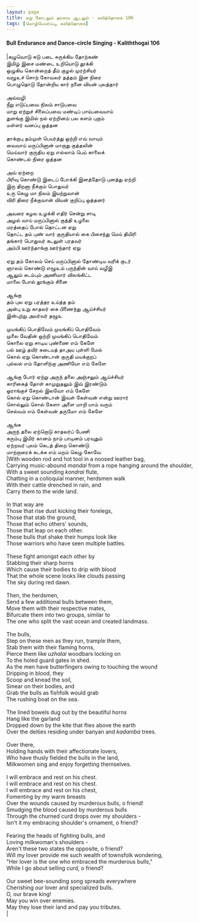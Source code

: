 ```yaml
---
layout: page
title: ஏறு கோடலும் குரவை ஆடலும் - கலித்தொகை 106
tags: [மொழிபெயர்ப்பு, கலித்தொகை]
---
```


<!-- <a name="ஏறு_கோடலும்_குரவை_ஆடலும்"></a>

## மார்ச் 3, 2021
### ஏறு கோடலும் குரவை ஆடலும் - கலித்தொகை 106 -->
#### Bull Endurance and Dance-circle Singing - Kaliththogai 106

|கழுவொடு சுடு படை சுருக்கிய தோற்கண்<br>இமிழ் இசை மண்டை உறியொடு தூக்கி<br>ஒழுகிய கொன்றைத் தீம் குழல் முரற்சியர்<br>வழூஉச் சொற் கோவலர் தத்தம் இன நிரை<br>பொழுதொடு தோன்றிய கார் நனை வியன் புலத்தார்<br><br>அவ்வழி<br>நீறு எடுப்பவை நிலம் சாடுபவை<br>மாறு ஏற்றுச் சிலைப்பவை மண்டிப் பாய்பவையாய்<br>துளங்கு இமில் நல் ஏற்றினம் பல களம் புகும்<br>மள்ளர் வனப்பு ஒத்தன<br><br>தாக்குபு தம்முள் பெயர்த்து ஒற்றி எவ் வாயும்<br>வைவாய் மருப்பினான் மாறாது குத்தலின்<br>மெய்வார் குருதிய ஏறு எல்லாம் பெய் காலைக்<br>கொண்டல் நிரை ஒத்தன<br><br>அவ் ஏற்றை<br>பிரிவு கொண்டு இடைப் போக்கி இனத்தோடு புனத்து ஏற்றி<br>இரு திறனா நீக்கும் பொதுவர்<br>உரு கெழு மா நிலம் இயற்றுவான்<br>விரி திரை நீக்குவான் வியன் குறிப்பு ஒத்தனர்<br><br>அவரை கழல உழக்கி எதிர் சென்று சாடி<br>அழல் வாய் மருப்பினால் குத்தி உழலை<br>மரத்தைப் போல் தொட்டன ஏறு<br>தொட்ட தம் புண் வார் குருதியால் கை பிசைந்து மெய் திமிரி&nbsp;&nbsp;<br>தங்கார் பொதுவர் கடலுள் பரதவர்<br>அம்பி ஊர்ந்தாங்கு ஊர்ந்தார் ஏறு<br><br>ஏறு தம் கோலம் செய் மருப்பினால் தோண்டிய வரிக் குடர்<br>ஞாலம் கொண்டு எழூஉம் பருந்தின் வாய் வழீஇ<br>ஆலும் கடம்பும் அணிமார் விலங்கிட்ட<br>மாலை போல் தூங்கும் சினை<br><br>ஆங்கு<br>தம் புல ஏறு பரத்தர உய்த்த தம்<br>அன்பு உறு காதலர் கை பிணைந்து ஆய்ச்சியர்<br>இன்புற்று அயர்வர் தழூஉ<br><br>முயங்கிப் பொதிவேம் முயங்கிப் பொதிவேம்<br>முலை வேதின் ஒற்றி முயங்கிப் பொதிவேம்<br>கொலை ஏறு சாடிய புண்ணை எம் கேளே<br>பல் ஊழ் தயிர் கடையத் தாஅய புள்ளி மேல்<br>கொல் ஏறு கொண்டான் குருதி மயக்குறப்<br>புல்லல் எம் தோளிற்கு அணியோ எம் கேளே<br><br>ஆங்கு போர் ஏற்று அருந் தலை அஞ்சலும் ஆய்ச்சியர்<br>காரிகைத் தோள் காமுறுதலும் இவ் இரண்டும்<br>ஓராங்குச் சேறல் இலவோ எம் கேளே<br>கொல் ஏறு கொண்டான் இவள் கேள்வன் என்று ஊரார்<br>சொல்லும் சொல் கேளா அளை மாறி யாம் வரும்<br>செல்வம் எம் கேள்வன் தருமோ எம் கேளே<br><br>ஆங்க<br>அருந் தலை ஏற்றொடு காதலர்ப் பேணி<br>சுரும்பு இமிர் கானம் நாம் பாடினம் பரவுதும்<br>ஏற்றவர் புலம் கெடத் திறை கொண்டு<br>மாற்றாரைக் கடக்க எம் மறம் கெழு கோவே<br>|With wooden rod and hot tool in a noosed leather bag,<br>Carrying music-abound _mandai_ from a rope hanging around the shoulder,<br>With a sweet sounding _kondrai_ flute,<br>Chatting in a colloquial manner, herdsmen walk<br>With their cattle drenched in rain, and<br>Carry them to the wide land.<br><br>In that way are<br>Those that rise dust kicking their forelegs,<br>Those that stab the ground,<br>Those that echo others' sounds,<br>Those that leap on each other.<br>These bulls that shake their humps look like<br>Those warriors who have seen multiple battles.<br><br>These fight amongst each other by<br>Stabbing their sharp horns<br>Which cause their bodies to drip with blood<br>That the whole scene looks like clouds passing<br>The sky during red dawn.<br><br>Then, the herdsmen,<br>Send a few additional bulls between them,<br>Move them with their respective mates,<br>Bifurcate them into two groups, similar to<br>The one who split the vast ocean and created landmass.<br><br>The bulls,<br>Step on these men as they run, trample them,<br>Stab them with their flaming horns,<br>Pierce them like _uzhalai_ woodbars locking on<br>To the holed guard gates in shed.<br>As the men have butterfingers owing to touching the wound<br>Dripping in blood, they<br>Scoop and knead the soil,<br>Smear on their bodies, and<br>Grab the bulls as fishfolk would grab<br>The rushing boat on the sea.<br><br>The lined bowels dug out by the beautiful horns<br>Hang like the garland<br>Dropped down by the kite that flies above the earth<br>Over the deities residing under banyan and _kadamba_ trees.<br><br>Over there,<br>Holding hands with their affectionate lovers,<br>Who have thusly fielded the bulls in the land,<br>Milkwomen sing and enjoy forgetting themselves.<br><br>I will embrace and rest on his chest.<br>I will embrace and rest on his chest.<br>I will embrace and rest on his chest,<br>Fomenting by my warm breasts<br>Over the wounds caused by murderous bulls, o friend!<br>Smudging the blood caused by murderous bulls<br>Through the churned curd drops over my shoulders -<br>Isn't it my embracing shoulder's ornament, o friend?<br><br>Fearing the heads of fighting bulls, and<br>Loving milkwoman's shoulders -<br>Aren't these two states the opposite, o friend?<br>Will my lover provide me such wealth of townsfolk wondering,<br>"Her lover is the one who embraced the murderous bulls,"<br>While I go about selling curd, o friend?<br><br>Our sweet bee-sounding song spreads everywhere<br>Cherishing our lover and specialized bulls.<br>O, our brave king!<br>May you win over enemies.<br>May they lose their land and pay you tributes.<br>|

<br>